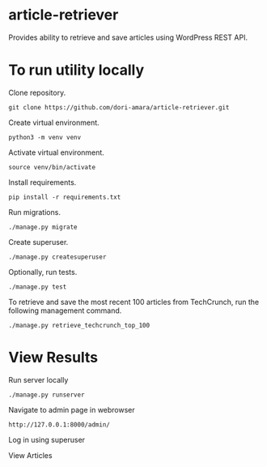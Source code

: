# article-retriever
Provides ability to retrieve and save articles using WordPress REST API.

# To run utility locally

Clone repository.

    git clone https://github.com/dori-amara/article-retriever.git

Create virtual environment.

    python3 -m venv venv

Activate virtual environment.

    source venv/bin/activate

Install requirements.

    pip install -r requirements.txt

Run migrations.

    ./manage.py migrate

Create superuser.

    ./manage.py createsuperuser

Optionally, run tests.

    ./manage.py test

To retrieve and save the most recent 100 articles from TechCrunch, run the following management command.

    ./manage.py retrieve_techcrunch_top_100

# View Results

Run server locally 

    ./manage.py runserver
    
Navigate to admin page in webrowser 

    http://127.0.0.1:8000/admin/
    
Log in using superuser

View Articles
